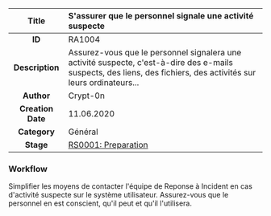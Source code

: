 | Title                       | S'assurer que le personnel signale une activité suspecte       |
|:---------------------------:|:--------------------|
| **ID**                      | RA1004            |
| **Description**             | Assurez-vous que le personnel signalera une activité suspecte, c'est-à-dire des e-mails suspects, des liens, des fichiers, des activités sur leurs ordinateurs...   |
| **Author**                  | Crypt-0n        |
| **Creation Date**           | 11.06.2020 |
| **Category**                | Général      |
| **Stage**                   |[RS0001: Preparation](../Response_Stages/RS0001.md)| 

### Workflow

  
Simplifier les moyens de contacter l'équipe de Reponse à Incident en cas d'activité suspecte sur le système utilisateur.
Assurez-vous que le personnel en est conscient, qu'il peut et qu'il l'utilisera.
